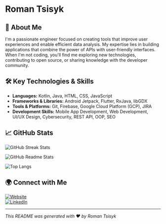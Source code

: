 # Roman Tsisyk

## 🚀 About Me

I'm a passionate engineer focused on creating tools that improve user experiences and enable efficient data analysis. My expertise lies in building applications that combine the power of APIs with user-friendly interfaces.
When I'm not coding, you'll find me exploring new technologies, contributing to open source, or sharing knowledge with the developer community.

## 🛠️ Key Technologies & Skills

- **Languages:** Kotlin, Java, HTML, CSS, JavaScript
- **Frameworks & Libraries:** Android Jetpack, Flutter, RxJava, libGDX
- **Tools & Platforms:** Git, Firebase, Google Cloud Platform (GCP), JIRA
- **Development Skills:** Mobile App Development, Web Development, UI/UX Design, Cybersecurity, REST API, OOP, SEO

## 📈 GitHub Stats

![GitHub Streak Stats](https://streak-stats.demolab.com/?user=RomanTsisyk&theme=highcontrast&hide_border=true&border_radius=5&card_width=800)

![GitHub Readme Stats](https://github-readme-stats.vercel.app/api?username=RomanTsisyk&show_icons=true&theme=radical)

![Top Langs](https://github-readme-stats.vercel.app/api/top-langs/?username=RomanTsisyk&size_weight=0.0005&count_weight=0.3&layout=compact&theme=vision-friendly-dark)


## 🌍 Connect with Me

[![Website](https://img.shields.io/badge/Website-RomanTsisyk-blue)](https://roman-tsisyk.com)  
[![LinkedIn](https://img.shields.io/badge/LinkedIn-Connect-blue)](https://www.linkedin.com/in/roman-tsisyk)  

---

_This README was generated with ❤️ by Roman Tsisyk_
